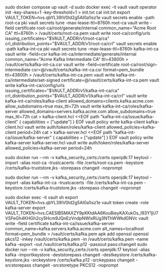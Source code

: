 sudo docker compose up vault -d
sudo docker exec -it vault vault operator init -key-shares=1 -key-threshold=1 > init.txt
cat init.txt
export VAULT_TOKEN=hvs.qbYL39IV0Id2g5AI0a1isz1e
vault secrets enable -path root-ca pki
vault secrets tune -max-lease-ttl=8760h root-ca
vault write -field certificate root-ca/root/generate/internal common_name="Acme Root CA" ttl=8760h > /vault/certs/root-ca.pem
vault write root-ca/config/urls issuing_certificates="$VAULT_ADDR/v1/root-ca/ca" crl_distribution_points="$VAULT_ADDR/v1/root-ca/crl"
vault secrets enable -path kafka-int-ca pki
vault secrets tune -max-lease-ttl=8760h kafka-int-ca
vault write -field=csr kafka-int-ca/intermediate/generate/internal common_name="Acme Kafka Intermediate CA" ttl=43800h > /vault/certs/kafka-int-ca.csr
vault write -field=certificate root-ca/root/sign-intermediate csr=@/vault/certs/kafka-int-ca.csr format=pem_bundle ttl=43800h > /vault/certs/kafka-int-ca.pem
vault write kafka-int-ca/intermediate/set-signed certificate=@/vault/certs/kafka-int-ca.pem
vault write kafka-int-ca/config/urls issuing_certificates="$VAULT_ADDR/v1/kafka-int-ca/ca" crl_distribution_points="$VAULT_ADDR/v1/kafka-int-ca/crl"
vault write kafka-int-ca/roles/kafka-client allowed_domains=clients.kafka.acme.com allow_subdomains=true max_ttl=72h
vault write kafka-int-ca/roles/kafka-server allowed_domains=servers.kafka.acme.com allow_subdomains=true max_ttl=72h
cat > kafka-client.hcl <<EOF
path "kafka-int-ca/issue/kafka-client" {
  capabilities = ["update"]
}
EOF
vault policy write kafka-client kafka-client.hcl
vault write auth/token/roles/kafka-client allowed_policies=kafka-client period=24h
cat > kafka-server.hcl <<EOF
path "kafka-int-ca/issue/kafka-server" {
  capabilities = ["update"]
}
EOF
vault policy write kafka-server kafka-server.hcl
vault write auth/token/roles/kafka-server allowed_policies=kafka-server period=24h


sudo docker run --rm -v kafka_security_certs:/certs openjdk:17 keytool -import -alias root-ca -trustcacerts -file /certs/root-ca.pem -keystore /certs/kafka-truststore.jks     -storepass changeit -noprompt

sudo docker run --rm -v kafka_security_certs:/certs openjdk:17 keytool -import -alias kafka-int-ca -trustcacerts -file /certs/kafka-int-ca.pem -keystore /certs/kafka-truststore.jks -storepass changeit -noprompt


sudo docker exec -it vault sh
export VAULT_TOKEN=hvs.qbYL39IV0Id2g5AI0a1isz1e
vault token create -role kafka-server
export VAULT_TOKEN=hvs.CAESIBSMAXZY9pKKtdAA6KouBieyKAXukOs_I93Y1jU7VSFeGh4KHGh2cy5Hcm9JQnEzVndpNWIxRUg3NThWWkdGNVc
vault write -field certificate kafka-int-ca/issue/kafka-server common_name=kafka.servers.kafka.acme.com alt_names=localhost format=pem_bundle > /vault/certs/kafka.pem
apk add openssl
openssl pkcs12 -inkey /vault/certs/kafka.pem -in /vault/certs/kafka.pem -name kafka -export -out /vault/certs/kafka.p12 -passout pass:changeit
sudo docker run --rm -v kafka_security_certs:/certs openjdk:17 keytool -alias kafka -importkeystore -deststorepass changeit -destkeystore /certs/kafka-keystore.jks -srckeystore /certs/kafka.p12 -srckeypass changeit -srcstorepass changeit -srcstoretype PKCS12 -noprompt